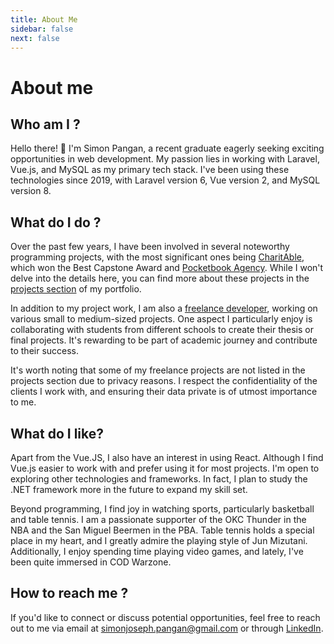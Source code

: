 ```yaml
---
title: About Me
sidebar: false
next: false
---
```


# About me

## Who am I ?

Hello there! 👋 I'm Simon Pangan, a recent graduate eagerly seeking exciting opportunities in web development. My passion lies in working with Laravel, Vue.js, and MySQL as my primary tech stack. I've been using these technologies since 2019, with Laravel version 6, Vue version 2, and MySQL version 8.

## What do I do ?
Over the past few years, I have been involved in several noteworthy programming projects, with the most significant ones being [CharitAble](/projects/charitAble), which won the Best Capstone Award and [Pocketbook Agency](/projects/pocketbook-agency). While I won't delve into the details here, you can find more about these projects in the [projects section](/projects/) of my portfolio.

In addition to my project work, I am also a [freelance developer](https://www.upwork.com/freelancers/~0162c159bac7e4a53b), working on various small to medium-sized projects. One aspect I particularly enjoy is collaborating with students from different schools to create their thesis or final projects. It's rewarding to be part of academic journey and contribute to their success.

It's worth noting that some of my freelance projects are not listed in the projects section due to privacy reasons. I respect the confidentiality of the clients I work with, and ensuring their data  private is of utmost importance to me.
## What do I like?

Apart from the Vue.JS, I also have an interest in using React. Although I find Vue.js easier to work with and prefer using it for most projects. I'm open to exploring other technologies and frameworks. In fact, I plan to study the .NET framework more in the future to expand my skill set.

Beyond programming, I find joy in watching sports, particularly basketball and table tennis. I am a passionate supporter of the OKC Thunder in the NBA and the San Miguel Beermen in the PBA. Table tennis holds a special place in my heart, and I greatly admire the playing style of Jun Mizutani. Additionally, I enjoy spending time playing video games, and lately, I've been quite immersed in COD Warzone.

## How to reach me ?

If you'd like to connect or discuss potential opportunities, feel free to reach out to me via email at [simonjoseph.pangan@gmail.com](mailto:simonjoseph.pangan@gmail.com) or through [LinkedIn](https://www.linkedin.com/in/simonpangan/).